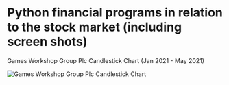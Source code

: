 # Python financial programs in relation to the stock market (including screen shots)

Games Workshop Group Plc Candlestick Chart (Jan 2021 - May 2021)

![Games Workshop Group Plc Candlestick Chart](https://user-images.githubusercontent.com/61794569/116079817-2f0fd400-a690-11eb-8679-cca831ef13d6.png)

